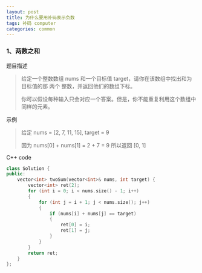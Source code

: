 ```yaml
---
layout: post
title: 为什么要用补码表示负数
tags: 补码 computer
categories: common
---
```


### 1、两数之和

题目描述

> 给定一个整数数组 nums 和一个目标值 target，请你在该数组中找出和为目标值的那 两个 整数，并返回他们的数组下标。
>
> 你可以假设每种输入只会对应一个答案。但是，你不能重复利用这个数组中同样的元素。
>

示例

> 给定 nums = [2, 7, 11, 15], target = 9
>
> 因为 nums[0] + nums[1] = 2 + 7 = 9
> 所以返回 [0, 1]

C++ code

```c++
class Solution {
public:
    vector<int> twoSum(vector<int>& nums, int target) {
        vector<int> ret(2);
        for (int i = 0; i < nums.size() - 1; i++)
        {
            for (int j = i + 1; j < nums.size(); j++)
            {
                if (nums[i] + nums[j] == target)
                {
                    ret[0] = i;
                    ret[1] = j;
                }
            }
        }
        return ret;
    }
};
```

